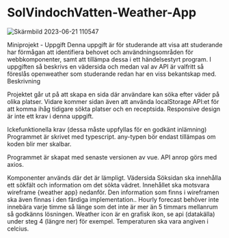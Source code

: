 # SolVindochVatten-Weather-App
![Skärmbild 2023-06-21 110547](https://github.com/user-attachments/assets/980f47c8-ebdc-4bf0-8442-c597902498c1)


Miniprojekt - Uppgift
Denna uppgift är för studerande att visa att studerande har förmågan att identifiera behovet och användningsområden för webbkomponenter, samt att tillämpa dessa i ett händelsestyrt program. I uppgiften så beskrivs en vädersida och medan val av API är valfritt så föreslås openweather som studerande redan har en viss bekantskap med. 
Beskrivning

Projektet går ut på att skapa en sida där användare kan söka efter väder på olika platser. Vidare kommer sidan även att använda localStorage API:et för att komma ihåg tidigare sökta platser och en receptsida. Responsive design är inte ett krav i denna uppgift.

Ickefunktionella krav (dessa måste uppfyllas för en godkänt inlämning)
Programmet är skrivet med typescript.
any-typen bör endast tillämpas om koden blir mer skalbar.

Programmet är skapat med senaste versionen av vue.
API anrop görs med axios.

Komponenter används där det är lämpligt.
Vädersida
Söksidan ska innehålla ett sökfält och information om det sökta vädret. Innehållet ska motsvara wireframe {weather app} nedanför. 
Den information som finns i wireframen ska även finnas i den färdiga implementation..
 Hourly forecast behöver inte innebära varje timme så länge som det inte är mer än 5 timmars mellanrum så godkänns lösningen. 
Weather icon är en grafisk ikon, se api (datakälla) under steg 4 (längre ner) för exempel.
Temperaturen ska vara angiven i celcius.
